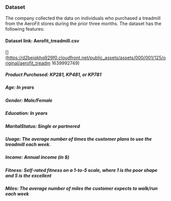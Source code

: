 ### Dataset
The company collected the data on individuals who purchased a treadmill from the AeroFit
stores during the prior three months. The dataset has the following features:

#### Dataset link: Aerofit_treadmill.csv
<a href="https://d2beiqkhq929f0.cloudfront.net/public_assets/assets/000/001/125/original/aerofit_treadm
1639992749">
[](https://d2beiqkhq929f0.cloudfront.net/public_assets/assets/000/001/125/original/aerofit_treadm
1639992749)


##### Product Purchased: KP281, KP481, or KP781
##### Age: In years
##### Gender: Male/Female
##### Education: In years
##### MaritalStatus: Single or partnered
##### Usage: The average number of times the customer plans to use the treadmill each week.
##### Income: Annual income (in $)
##### Fitness: Self-rated fitness on a 1-to-5 scale, where 1 is the poor shape and 5 is the excellent
##### Miles: The average number of miles the customer expects to walk/run each week
